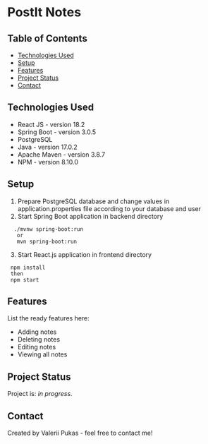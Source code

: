 # PostIt Notes

## Table of Contents
* [Technologies Used](#technologies-used)
* [Setup](#setup)
* [Features](#features)
* [Project Status](#project-status)
* [Contact](#contact)

## Technologies Used
- React JS - version 18.2
- Spring Boot - version 3.0.5
- PostgreSQL
- Java - version 17.0.2
- Apache Maven - version 3.8.7 
- NPM - version 8.10.0

## Setup
1. Prepare PostgreSQL database and change values in application.properties file according to your database and user
2. Start Spring Boot application in backend directory
 ```
   ./mvnw spring-boot:run
    or
    mvn spring-boot:run
  ```
3. Start React.js application in frontend directory
  ```
   npm install
   then
   npm start
   ```

## Features
List the ready features here:
- Adding notes
- Deleting notes
- Editing notes
- Viewing all notes


## Project Status
Project is: _in progress_.

## Contact
Created by Valerii Pukas - feel free to contact me!
